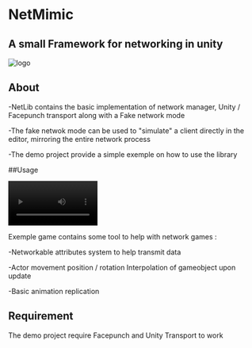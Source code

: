 # NetMimic

## A small Framework for networking in unity

![logo](https://i.imgur.com/0PncxCR.png)


## About

  -NetLib contains the basic implementation of network manager, Unity / Facepunch transport along with a Fake network mode

  -The fake netwok mode can be used to "simulate" a client directly in the editor, mirroring the entire network process

  -The demo project provide a simple exemple on how to use the library

##Usage

  <video src='https://github-production-user-asset-6210df.s3.amazonaws.com/8162241/280515495-a3301ffa-72f1-4dd8-bd3d-7d6a473940ab.mp4' width=180/></video>  

  Exemple game contains some tool to help with network games :

  -Networkable attributes system to help transmit data
  
  -Actor movement position / rotation Interpolation of gameobject upon update

  -Basic animation replication

## Requirement 
The demo project require Facepunch and Unity Transport to work
